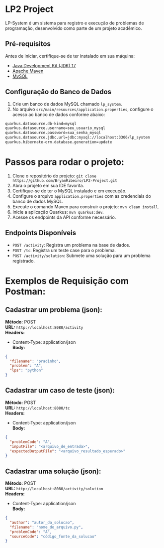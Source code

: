 # LP2 Project
LP-System é um sistema para registro e execução de problemas de programação, desenvolvido como parte de um projeto acadêmico.

## Pré-requisitos
Antes de iniciar, certifique-se de ter instalado em sua máquina:
- [Java Development Kit (JDK) 17](https://www.oracle.com/java/technologies/javase/jdk17-archive-downloads.html)
- [Apache Maven](https://maven.apache.org/download.cgi)
- [MySQL](https://www.mysql.com/downloads/)

## Configuração do Banco de Dados
1. Crie um banco de dados MySQL chamado `lp_system`.
2. No arquivo `src/main/resources/application.properties`, configure o acesso ao banco de dados conforme abaixo:

```bash
quarkus.datasource.db-kind=mysql
quarkus.datasource.username=seu_usuario_mysql
quarkus.datasource.password=sua_senha_mysql
quarkus.datasource.jdbc.url=jdbc:mysql://localhost:3306/lp_system
quarkus.hibernate-orm.database.generation=update
```

# Passos para rodar o projeto:

1. Clone o repositório do projeto: `git clone https://github.com/BryanRibeiro/LP2-Project.git`
2. Abra o projeto em sua IDE favorita.
3. Certifique-se de ter o MySQL instalado e em execução.
4. Configure o arquivo `application.properties` com as credenciais do banco de dados MySQL.
5. Execute o comando Maven para construir o projeto: `mvn clean install`.
6. Inicie a aplicação Quarkus: `mvn quarkus:dev`.
7. Acesse os endpoints da API conforme necessário.

## Endpoints Disponíveis
- `POST /activity`: Registra um problema na base de dados.
- `POST /tc`: Registra um teste case para o problema.
- `POST /activity/solution`: Submete uma solução para um problema registrado.

# Exemplos de Requisição com Postman:

## Cadastrar um problema (json):
**Método:** POST  
**URL:** `http://localhost:8080/activity`  
**Headers:**  
- Content-Type: application/json  
**Body:**
```json
{
  "filename": "pradinho",
  "problem": "A",
  "lps": "python"
}
```

## Cadastrar um caso de teste (json):
**Método:** POST  
**URL:** `http://localhost:8080/tc`  
**Headers:**  
- Content-Type: application/json  
**Body:**
```json
{
  "problemCode": "A",
  "inputFile": "<arquivo_de_entrada>",
  "expectedOutputFile": "<arquivo_resultado_esperado>"
}
```

## Cadastrar uma solução (json):
**Método:** POST  
**URL:** `http://localhost:8080/activity/solution`  
**Headers:**  
- Content-Type: application/json  
**Body:**
```json
{
  "author": "autor_da_solucao",
  "filename": "nome_do_arquivo.py",
  "problemCode": "A",
  "sourceCode": "código_fonte_da_solucao"
}
```






